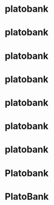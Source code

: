 # platobank
# platobank
# platobank
# platobank
# platobank
# platobank
# platobank
# Platobank
# PlatoBank
